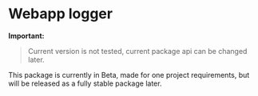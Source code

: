 # Webapp logger

**Important:**
> Current version is not tested, current package api
> can be changed later.

This package is currently in Beta, made for one project requirements, but will be
released as a fully stable package later.
